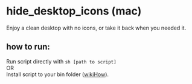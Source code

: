 # hide_desktop_icons (mac)
Enjoy a clean desktop with no icons, or take it back when you needed it.

## how to run:
Run script directly with ```sh [path to script]``` <br>
OR<br>
Install script to your bin folder 
([wikiHow](https://www.wikihow.com/Execute-INSTALL.sh-Files-in-Linux-Using-Terminal#:~:text=To%20make%20install.sh%20file,gain%20superuser%20(root)%20access)).


